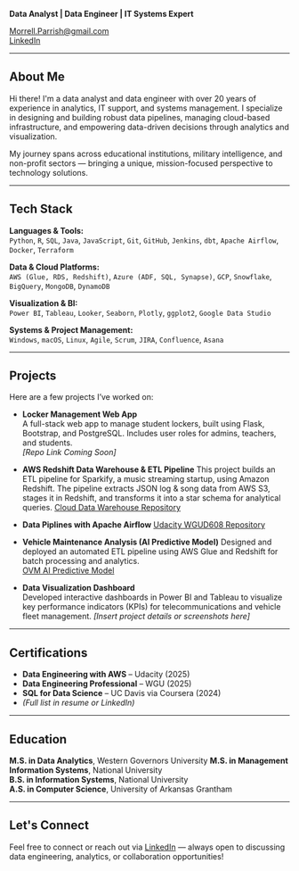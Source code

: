 **Data Analyst | Data Engineer | IT Systems Expert**
  

Morrell.Parrish@gmail.com  
[LinkedIn](https://www.linkedin.com/in/morrellparrish)  

---

##  About Me

Hi there! I'm a data analyst and data engineer with over 20 years of experience in analytics, IT support, and systems management. I specialize in designing and building robust data pipelines, managing cloud-based infrastructure, and empowering data-driven decisions through analytics and visualization.

My journey spans across educational institutions, military intelligence, and non-profit sectors — bringing a unique, mission-focused perspective to technology solutions.

---

##  Tech Stack

**Languages & Tools:**  
`Python`, `R`, `SQL`, `Java`, `JavaScript`, `Git`, `GitHub`, `Jenkins`, `dbt`, `Apache Airflow`, `Docker`, `Terraform`  

**Data & Cloud Platforms:**  
`AWS (Glue, RDS, Redshift)`, `Azure (ADF, SQL, Synapse)`, `GCP`, `Snowflake`, `BigQuery`, `MongoDB`, `DynamoDB`  

**Visualization & BI:**  
`Power BI`, `Tableau`, `Looker`, `Seaborn`, `Plotly`, `ggplot2`, `Google Data Studio`  

**Systems & Project Management:**  
`Windows`, `macOS`, `Linux`, `Agile`, `Scrum`, `JIRA`, `Confluence`, `Asana`

---

##  Projects

Here are a few projects I’ve worked on:

- **Locker Management Web App**  
  A full-stack web app to manage student lockers, built using Flask, Bootstrap, and PostgreSQL. Includes user roles for admins, teachers, and students.  
  _[Repo Link Coming Soon]_

- **AWS Redshift Data Warehouse & ETL Pipeline**
  This project builds an ETL pipeline for Sparkify, a music streaming startup, using Amazon Redshift.
  The pipeline extracts JSON log & song data from AWS S3, stages it in Redshift, and transforms it into a star
  schema for analytical queries.
  [Cloud Data Warehouse Repository](https://github.com/mparrish44/Cloud_Data_Warehouse.git)

- **Data Piplines with Apache Airflow**
  [Udacity WGUD608 Repository](https://github.com/mparrish44/Udacity-WGUD608.git)

- **Vehicle Maintenance Analysis (AI Predictive Model)**
  Designed and deployed an automated ETL pipeline using AWS Glue and Redshift for batch processing and analytics.  
  [OVM AI Predictive Model](https://github.com/mparrish44/Vehicle-Maintenance-Analysis.git)

- **Data Visualization Dashboard**  
  Developed interactive dashboards in Power BI and Tableau to visualize key performance indicators (KPIs) for telecommunications and vehicle fleet
  management.
  _[Insert project details or screenshots here]_

---

##  Certifications

- **Data Engineering with AWS** – Udacity (2025)  
- **Data Engineering Professional** – WGU (2025)  
- **SQL for Data Science** – UC Davis via Coursera (2024)  
- _(Full list in resume or LinkedIn)_

---

##  Education

**M.S. in Data Analytics**, Western Governors University 
**M.S. in Management Information Systems**, National University  
**B.S. in Information Systems**, National University  
**A.S. in Computer Science**, University of Arkansas Grantham  

---

##  Let's Connect

Feel free to connect or reach out via [LinkedIn](https://www.linkedin.com/in/morrellparrish) — always open to discussing data engineering, analytics, or collaboration opportunities!

